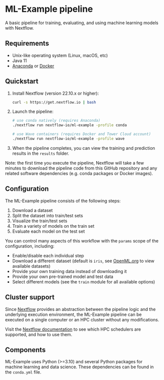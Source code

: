 # ML-Example pipeline

A basic pipeline for training, evaluating, and using machine learning models with Nextflow.


## Requirements

* Unix-like operating system (Linux, macOS, etc)
* Java 11
* [Anaconda](https://www.anaconda.com/products/distribution) or [Docker](https://docs.docker.com/)


## Quickstart

1. Install Nextflow (version 22.10.x or higher):
    ```bash
    curl -s https://get.nextflow.io | bash
    ```

2. Launch the pipeline:
    ```bash
    # use conda natively (requires Anaconda)
    ./nextflow run nextflow-io/ml-example -profile conda

    # use Wave containers (requires Docker and Tower Cloud account)
    ./nextflow run nextflow-io/ml-example -profile wave
    ```

3. When the pipeline completes, you can view the training and prediction results in the `results` folder.

Note: the first time you execute the pipeline, Nextflow will take a few minutes to download the pipeline code from this GitHub repository and any related software dependencies (e.g. conda packages or Docker images).


## Configuration

The ML-Example pipeline consists of the following steps:

1. Download a dataset
2. Split the dataset into train/test sets
3. Visualize the train/test sets
4. Train a variety of models on the train set
5. Evaluate each model on the test set

You can control many aspects of this workflow with the `params` scope of the configuration, including:

* Enable/disable each individual step
* Download a different dataset (default is `iris`, see [OpenML.org](https://www.openml.org/search?type=data&status=active) to view available datasets)
* Provide your own training data instead of downloading it
* Provide your own pre-trained model and test data
* Select different models (see the `train` module for all available options)


## Cluster support

Since [Nextflow](http://www.nextflow.io) provides an abstraction between the pipeline logic and the underlying execution environment, the ML-Example pipeline can be executed on a single computer or an HPC cluster without any modifications.

Visit the [Nextflow documentation](https://www.nextflow.io/docs/latest/executor.html) to see which HPC schedulers are supported, and how to use them.


## Components

ML-Example uses Python (>=3.10) and several Python packages for machine learning and data science. These dependencies can be found in the `conda.yml` file.
